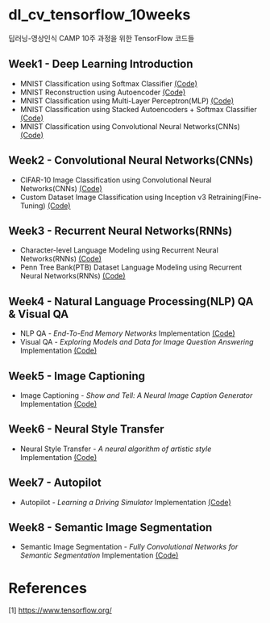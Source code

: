 # dl_cv_tensorflow_10weeks
딥러닝-영상인식 CAMP 10주 과정을 위한 TensorFlow 코드들

## Week1 - Deep Learning Introduction
- MNIST Classification using Softmax Classifier [(Code)](https://github.com/solaris33/dl_cv_tensorflow_10weeks/blob/master/week1/mnist_classification_with_softmax_classifier.py)
- MNIST Reconstruction using Autoencoder [(Code)](https://github.com/solaris33/dl_cv_tensorflow_10weeks/blob/master/week1/mnist_autoencoder_reconstruction.py)
- MNIST Classification using Multi-Layer Perceptron(MLP) [(Code)](https://github.com/solaris33/dl_cv_tensorflow_10weeks/blob/master/week1/mnist_classification_with_MLP.py)
- MNIST Classification using Stacked Autoencoders + Softmax Classifier [(Code)](https://github.com/solaris33/dl_cv_tensorflow_10weeks/blob/master/week1/mnist_classification_with_stacked_autoencoders_and_softmax_classifier.py)
- MNIST Classification using Convolutional Neural Networks(CNNs) [(Code)](https://github.com/solaris33/dl_cv_tensorflow_10weeks/blob/master/week1/mnist_classification_with_convolutional_neural_networks.py)

## Week2 - Convolutional Neural Networks(CNNs)
- CIFAR-10 Image Classification using Convolutional Neural Networks(CNNs) [(Code)](https://github.com/solaris33/dl_cv_tensorflow_10weeks/tree/master/week2/cifar10)
- Custom Dataset Image Classification using Inception v3 Retraining(Fine-Tuning) [(Code)](https://github.com/solaris33/dl_cv_tensorflow_10weeks/tree/master/week2/inception_v3_retraining)

## Week3 - Recurrent Neural Networks(RNNs)
- Character-level Language Modeling using Recurrent Neural Networks(RNNs) [(Code)](https://github.com/solaris33/dl_cv_tensorflow_10weeks/tree/master/week3/char-rnn-tensorflow)
- Penn Tree Bank(PTB) Dataset Language Modeling using Recurrent Neural Networks(RNNs) [(Code)](https://github.com/solaris33/dl_cv_tensorflow_10weeks/tree/master/week3/ptb)

## Week4 - Natural Language Processing(NLP) QA & Visual QA
- NLP QA - *End-To-End Memory Networks* Implementation [(Code)](https://github.com/solaris33/dl_cv_tensorflow_10weeks/tree/master/week4/MemNN)
- Visual QA - *Exploring Models and Data for Image Question Answering* Implementation [(Code)](https://github.com/solaris33/dl_cv_tensorflow_10weeks/tree/master/week4/neural-vqa-tensorflow)

## Week5 - Image Captioning
- Image Captioning - *Show and Tell: A Neural Image Caption Generator* Implementation [(Code)](https://github.com/solaris33/dl_cv_tensorflow_10weeks/tree/master/week5/im2txt)

## Week6 - Neural Style Transfer
- Neural Style Transfer - *A neural algorithm of artistic style* Implementation [(Code)](https://github.com/solaris33/dl_cv_tensorflow_10weeks/tree/master/week6/neural-style)

## Week7 - Autopilot
- Autopilot - *Learning a Driving Simulator* Implementation [(Code)](https://github.com/solaris33/dl_cv_tensorflow_10weeks/tree/master/week7/research)

## Week8 - Semantic Image Segmentation
- Semantic Image Segmentation - *Fully Convolutional Networks for Semantic Segmentation* Implementation [(Code)](https://github.com/solaris33/dl_cv_tensorflow_10weeks/tree/master/week8/FCN.tensorflow)


# References
[1] https://www.tensorflow.org/
